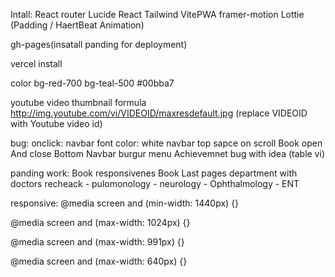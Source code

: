 Intall:
React router
Lucide React
Tailwind
VitePWA
framer-motion
Lottie (Padding / HaertBeat Animation)

gh-pages(insatall panding for deployment)

vercel install 

color
bg-red-700
bg-teal-500  #00bba7


youtube video thumbnail formula
http://img.youtube.com/vi/VIDEOID/maxresdefault.jpg (replace VIDEOID with Youtube video id)


bug:
onclick: 
navbar font color: white
navbar top sapce on scroll
Book open And close 
Bottom Navbar burgur menu
Achievemnet bug with idea (table vi)


panding work: 
Book responsivenes
Book Last pages
department with doctors recheack
    - pulomonology
    - neurology
    - Ophthalmology
    - ENT
    


responsive:
@media screen and (min-width: 1440px) {}

@media screen and (max-width: 1024px) {}

@media screen and (max-width: 991px) {}

@media screen and (max-width: 640px) {}
